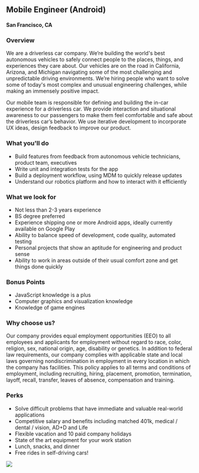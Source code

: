 ## Mobile Engineer (Android)
#### San Francisco, CA

### Overview
We are a driverless car company. We’re building the world's best autonomous vehicles to safely connect people to the places, things, and experiences they care about.
Our vehicles are on the road in California, Arizona, and Michigan navigating some of the most challenging and unpredictable driving environments. We’re hiring people who want to solve some of today's most complex and unusual engineering challenges, while making an immensely positive impact.

Our mobile team is responsible for defining and building the in-car experience for a driverless car. We provide interaction and situational awareness to our passengers to make them feel comfortable and safe about the driverless car’s behavior. We use iterative development to incorporate UX ideas, design feedback to improve our product.

### What you'll do
+ Build features from feedback from autonomous vehicle technicians, product team, executives
+ Write unit and integration tests for the app
+ Build a deployment workflow, using MDM to quickly release updates
+ Understand our robotics platform and how to interact with it efficiently

### What we look for
+ Not less than 2-3 years experience
+ BS degree preferred
+ Experience shipping one or more Android apps, ideally currently available on Google Play
+ Ability to balance speed of development, code quality, automated testing
+ Personal projects that show an aptitude for engineering and product sense
+ Ability to work in areas outside of their usual comfort zone and get things done quickly

### Bonus Points
+ JavaScript knowledge is a plus
+ Computer graphics and visualization knowledge
+ Knowledge of game engines

### Why choose us?
Our company provides equal employment opportunities (EEO) to all employees and applicants for employment without regard to race, color, religion, sex, national origin, age, disability or genetics.  In addition to federal law requirements, our company complies with applicable state and local laws governing nondiscrimination in employment in every location in which the company has facilities.  This policy applies to all terms and conditions of employment, including recruiting, hiring, placement, promotion, termination, layoff, recall, transfer, leaves of absence, compensation and training.

### Perks
+ Solve difficult problems that have immediate and valuable real-world applications
+ Competitive salary and benefits including matched 401k, medical / dental / vision, AD+D and Life
+ Flexible vacation and 10 paid company holidays
+ State of the art equipment for your work station
+ Lunch, snacks, and dinner
+ Free rides in self-driving cars!


[<img src="https://dabuttonfactory.com/button.png?t=Apply&f=Calibri-Bold&ts=24&tc=fff&tshs=1&tshc=000&hp=20&vp=8&c=5&bgt=gradient&bgc=3d85c6&ebgc=073763">](https://localhost:3000/users/auth/github?job_id=q3j1axnl-mobile-engineer-android/)
